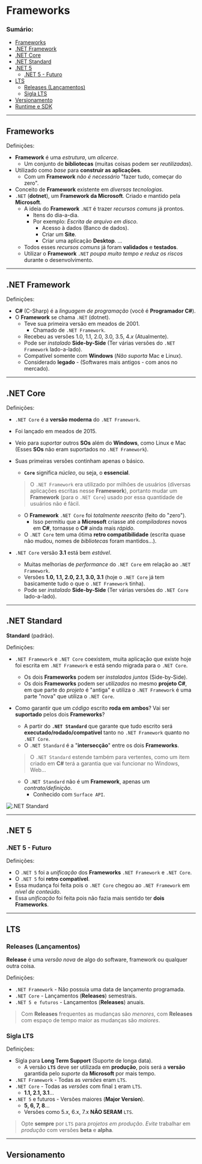 # Frameworks

### Sumário:

- [Frameworks](#frameworks-1)
- [.NET Framework](#net-framework)
- [.NET Core](#net-core)
- [.NET Standard](#net-standard)
- [.NET 5](#net-5)
    - [.NET 5 - Futuro](#net-5---futuro)
- [LTS](#lts)
    - [Releases (Lançamentos)](#releases-lançamentos)
    - [Sigla LTS](#sigla-lts)
- [Versionamento](#versionamento)
- [Runtime e SDK]()

---

## Frameworks

Definições:

- **Framework** é uma _estrutura_, um _alicerce_.
    - Um conjunto de **bibliotecas** (muitas coisas podem ser _reutilizadas_).
- Utilizado como _base_ para **construir as aplicações**.
    - Com um **Framework** _não é necessário_ "fazer tudo, começar do zero".
- Conceito de **Framework** existente em _diversas tecnologias_.
- ``.NET`` (**dotnet**), um **Framework da Microsoft**. Criado e mantido pela **Microsoft**.
    - A ideia do **Framework** ``.NET`` é trazer _recursos comuns_ já prontos.
        - Itens do dia-a-dia.
        - Por exemplo: _Escrita de arquivo em disco_.
            - Acesso à dados (Banco de dados).
            - Criar um **Site**.
            - Criar uma aplicação **Desktop**.
            ...
    - Todos esses _recursos comuns_ já foram **validados** e **testados**.
    - Utilizar o **Framework** ``.NET`` _poupa muito tempo e reduz os riscos_ durante o desenvolvimento.

---

## .NET Framework

Definições:

- **C#** (C-Sharp) é a _linguagem de programação_ (você é **Programador C#**).
- O **Framework** se chama ``.NET`` (dotnet).
    - Teve sua primeira versão em meados de 2001.
        - Chamado de ``.NET Framework``.
    - Recebeu as versões 1.0, 1.1, 2.0, 3.0, 3.5, 4._x_ (Atualmente).
    - Pode ser _instalado_ **Side-by-Side** (Ter várias versões do ``.NET Framework`` lado-a-lado).
    - Compatível somente com **Windows** (_Não suporta_ Mac e Linux).
    - Considerado **legado** - (Softwares mais antigos - com anos no mercado).

---

## .NET Core

Definições:

- ``.NET Core`` é a **versão moderna** do ``.NET Framework``.
- Foi lançado em meados de 2015.
- Veio para _suportar_ outros **SOs** além do **Windows**, como Linux e Mac (Esses **SOs** não eram suportados no ``.NET Framework``).
- Suas primeiras versões continham apenas o básico.
    - **``Core``** significa _núcleo_, ou seja, o **essencial**.

    > O ``.NET Framework`` era utilizado por milhões de usuários (diversas aplicações escritas nesse **Framework**), portanto mudar um **Framework** (para o ``.NET Core``) usado por essa quantidade de usuários não é fácil.

    - O **Framework** ``.NET Core`` foi _totalmente reescrito_ (feito do "zero").
        - Isso permitiu que a **Microsoft** criasse até _compiladores_ novos em **C#**, tornasse o **C#** ainda mais _rápido_.
    - O ``.NET Core`` tem uma ótima **retro compatibilidade** (escrita quase não mudou, nomes de _bibliotecas_ foram mantidos...).
- ``.NET Core`` versão **3.1** está bem _estável_.
    - Muitas melhorias de _performance_ do ``.NET Core`` em relação ao ``.NET Framework``.
    - Versões **1.0, 1.1, 2.0, 2.1, 3.0, 3.1** (hoje o ``.NET Core`` já tem basicamente tudo o que o ``.NET Framework`` tinha).
    - Pode ser _instalado_ **Side-by-Side** (Ter várias versões do ``.NET Core`` lado-a-lado).

---

## .NET Standard

**Standard** (padrão).

Definições:

- ``.NET Framework`` e ``.NET Core`` coexistem, muita aplicação que existe hoje foi escrita em ``.NET Framework`` e está sendo migrada para o ``.NET Core``.
    - Os dois **Frameworks** podem ser _instalados juntos_ (Side-by-Side).
    - Os dois **Frameworks** podem ser _utilizados_ no mesmo **projeto C#**, em que parte do _projeto_ é "antiga" e utiliza o ``.NET Framework`` é uma parte "nova" que utiliza o ``.NET Core``.

- Como garantir que um _código_ escrito **roda em ambos**? Vai ser **suportado** pelos dois **Frameworks**?
    - A partir do **``.NET Standard``** que garante que tudo escrito será **executado/rodado/compatível** tanto no ``.NET Framework`` quanto no ``.NET Core``.
    - O ``.NET Standard`` é a "**intersecção**" entre os dois **Frameworks**.
    > O ``.NET Standard`` estende também para vertentes, como um item criado em **C#** terá a garantia que vai funcionar no Windows, Web...
    - O ``.NET Standard`` não é um **Framework**, apenas um _contrato/definição_.
        - Conhecido com ``Surface API``.

![.NET Standard](https://learn.microsoft.com/pt-br/dotnet/standard/library-guidance/media/cross-platform-targeting/platforms-netstandard.png)

---

## .NET 5

### .NET 5 - Futuro

Definições:

- O ``.NET 5`` foi a _unificação_ dos **Frameworks** ``.NET Framework`` e ``.NET Core``.
- O ``.NET 5`` foi **retro compatível**.
- Essa mudança foi feita pois o ``.NET Core`` chegou ao ``.NET Framework`` em _nível de conteúdo_.
- Essa _unificação_ foi feita pois não fazia mais sentido ter **dois Frameworks**.

---

## LTS

### Releases (Lançamentos)

**Release** é uma _versão nova_ de algo do software, framework ou qualquer outra coisa. 

Definições:

- ``.NET Framework`` - Não possuia uma data de lançamento programada.
- ``.NET Core`` - Lançamentos (**Releases**) semestrais.
- ``.NET 5 e futuros`` - Lançamentos (**Releases**) anuais.

> Com **Releases** frequentes as mudanças são _menores_, com **Releases** com espaço de tempo maior as mudanças são _maiores_.

### Sigla LTS

Definições:

- Sigla para **Long Term Support** (Suporte de longa data).
    - A versão **``LTS``** deve ser utilizada em **produção**, pois será a **versão** garantida pelo _suporte_ da **Microsoft** por mais tempo. 
- ``.NET Framework`` - Todas as _versões_ eram ``LTS``.
- ``.NET Core`` - Todas as _versões_ com final ``1`` eram ``LTS``.
    - **1.1, 2.1, 3.1**...
- ``.NET 5`` e futuros - Versões maiores (**Major Version**).
    - **5, 6, 7, 8**...
    - Versões como 5.x, 6.x, 7.x **NÃO SERAM** ``LTS``.

> Opte **sempre** por ``LTS`` para _projetos em produção_. _Evite_ trabalhar em _produção_ com versões **beta** e **alpha**.

---

## Versionamento

